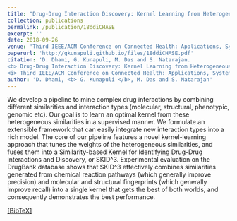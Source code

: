 ```yaml
---
title: "Drug-Drug Interaction Discovery: Kernel Learning from Heterogeneous Similarities"
collection: publications
permalink: /publication/18ddiCHASE
excerpt: ''
date: 2018-09-26
venue: 'Third IEEE/ACM Conference on Connected Health: Applications, Systems, Engineering and Technologies (CHASE''18), Washington D.C.'
paperurl: 'http://gkunapuli.github.io/files/18ddiCHASE.pdf'
citation: 'D. Dhami, G. Kunapuli, M. Das and S. Natarajan. 
<b> Drug-Drug Interaction Discovery: Kernel Learning from Heterogeneous Similarities </b>.
<i> Third IEEE/ACM Conference on Connected Health: Applications, Systems, Engineering and Technologies</i> (CHASE''18), Washington D.C.'
author: 'D. Dhami, <b> G. Kunapuli </b>, M. Das and S. Natarajan'
---
```


We develop a pipeline to mine complex drug interactions by combining different similarities and interaction
types (molecular, structural, phenotypic, genomic etc). Our goal is to learn an optimal kernel from these
heterogeneous similarities in a supervised manner. We formulate an extensible framework that can easily
integrate new interaction types into a rich model. The core of our pipeline features a novel kernel-learning
approach that tunes the weights of the heterogeneous similarities, and fuses them into a Similarity-based
Kernel for Identifying Drug-Drug interactions and Discovery, or SKID^3. Experimental evaluation on the
DrugBank database shows that SKID^3 effectively combines similarities generated from chemical reaction
pathways (which generally improve precision) and molecular and structural fingerprints (which generally
improve recall) into a single kernel that gets the best of both worlds, and consequently demonstrates the
best performance.

[[BibTeX]](http://gkunapuli.github.io/files/18ddiCHASE.bib)

